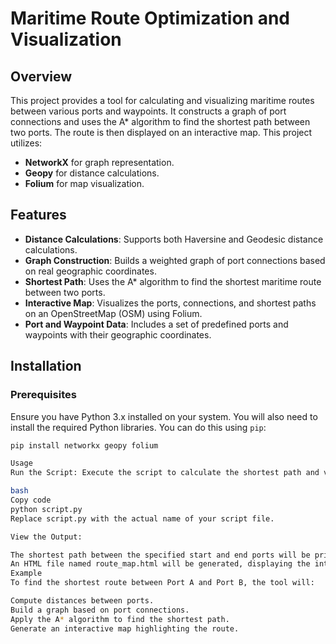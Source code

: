 # Maritime Route Optimization and Visualization

## Overview

This project provides a tool for calculating and visualizing maritime routes between various ports and waypoints. It constructs a graph of port connections and uses the A* algorithm to find the shortest path between two ports. The route is then displayed on an interactive map. This project utilizes:
- **NetworkX** for graph representation.
- **Geopy** for distance calculations.
- **Folium** for map visualization.

## Features

- **Distance Calculations**: Supports both Haversine and Geodesic distance calculations.
- **Graph Construction**: Builds a weighted graph of port connections based on real geographic coordinates.
- **Shortest Path**: Uses the A* algorithm to find the shortest maritime route between two ports.
- **Interactive Map**: Visualizes the ports, connections, and shortest paths on an OpenStreetMap (OSM) using Folium.
- **Port and Waypoint Data**: Includes a set of predefined ports and waypoints with their geographic coordinates.

## Installation

### Prerequisites

Ensure you have Python 3.x installed on your system. You will also need to install the required Python libraries. You can do this using `pip`:

```bash
pip install networkx geopy folium

Usage
Run the Script: Execute the script to calculate the shortest path and visualize it:

bash
Copy code
python script.py
Replace script.py with the actual name of your script file.

View the Output:

The shortest path between the specified start and end ports will be printed to the console.
An HTML file named route_map.html will be generated, displaying the interactive map with ports, connections, and the shortest path.
Example
To find the shortest route between Port A and Port B, the tool will:

Compute distances between ports.
Build a graph based on port connections.
Apply the A* algorithm to find the shortest path.
Generate an interactive map highlighting the route.
